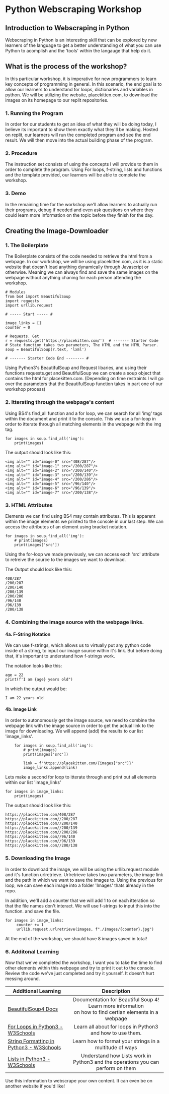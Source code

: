 # Python Webscraping Workshop 

## Introduction to Webscraping in Python 

Webscraping in Python is an interesting skill that can be explored by new learners of the language to get a better understanding of what you can use Python to acomplish and the 'tools' within the langauge that help do it. 

## What is the process of the workshop? 

In this particular workshop, it is imperative for new programmers to learn key concepts of programming in general. In this scenario, the end goal is to allow our learners to understand for loops, dictionaries and variables in python. We will be utilizing the website, placekitten.com, to download the images on its homepage to our replit repositories. 

### 1. Running the Program

In order for our students to get an idea of what they will be doing today, I believe its important to show them exactly what they'll be making. Hosted on replit, our learners will run the completed program and see the end result. We will then move into the actual building phase of the program. 


### 2. Procedure

The instruction set consists of using the concepts I will provide to them in order to complete the program. Using For loops, f-string, lists and functions and the template provided, our learners will be able to complete the workshop. 

### 3. Demo

In the remaining time for the workshop we'll allow learners to actually run their programs, debug if needed and even ask questions on where they could learn more information on the topic before they finish for the day. 


## Creating the Image-Downloader 

### 1. The Boilerplate

The Boilerplate consists of the code needed to retrieve the html from a webpage. In our workshop, we will be using placekitten.com, as it is a static website that doesn't load anything dynamically through Javascript or otherwise. Meaning we can always find and save the same images on the webpage without anything chaning for each person attending the workshop.

```
# Modules 
from bs4 import BeautifulSoup
import requests
import urllib.request

# ----- Start ----- # 

image_links = []
counter = 0

# Requests. Get
r = requests.get('https://placekitten.com/')  # ------- Starter Code
# State function takes two parameters, The HTML and the HTML Parser.
soup = BeautifulSoup(r.text, 'lxml')

# ------- Starter Code End -------- #

```

Using Python3's BeautifulSoup and Request libaries, and using their functions requests.get and BeautifulSoup we can create a soup object that contains the html for placekitten.com. (Depending on time restraints I will go over the parameters that the BeautifulSoup function takes in part one of our workshop process) 

### 2. Itterating through the webpage's content 

Using BS4's find_all function and a for loop, we can search for all 'img' tags within the document and print it to the console. This we use a for-loop in order to itterate through all matching elements in the webpage with the img tag. 

```
for images in soup.find_all('img'):
    print(images)
```

The output should look like this: 

```
<img alt="" id="image-0" src="408/287"/>
<img alt="" id="image-1" src="/200/287"/>
<img alt="" id="image-2" src="/200/140"/>
<img alt="" id="image-3" src="/200/139"/>
<img alt="" id="image-4" src="/200/286"/>
<img alt="" id="image-5" src="/96/140"/>
<img alt="" id="image-6" src="/96/139"/>
<img alt="" id="image-7" src="/200/138"/>
```

### 3. HTML Attributes

Elements we can find using BS4 may contain attributes. This is apparent within the image elements we printed to the console in our last step. We can access the attributes of an element using bracket notation.

```
for images in soup.find_all('img'):
    # print(images)
    print(images['src'])
```

Using the for-loop we made previously, we can access each 'src' attribute to retreive the source to the images we want to download. 

The Output should look like this: 

```
408/287
/200/287
/200/140
/200/139
/200/286
/96/140
/96/139
/200/138
```

### 4. Combining the image source with the webpage links. 

#### 4a. F-String Notation

 We can use f-strings, which allows us to virtually put any python code inside of a string, to input our image source within it's link. But before doing that, it's important to understand how f-strings work. 

The notation looks like this: 

```
age = 22 
print(f'I am {age} years old")
```

In which the output would be: 

```
I am 22 years old
```

#### 4b. Image Link 

In order to autonomously get the image source, we need to combine the webpage link with the image source in order to get the actual link to the image for downloading. We will append (add) the results to our list 'image_links'.  

```
    for images in soup.find_all('img'):
        # print(images)
        print(images['src'])
        
        link = f'https://placekitten.com/{images["src"]}'
        image_links.append(link)
```

Lets make a second for loop to itterate through and print out all elements within our list 'image_links' 

```
for images in image_links: 
    print(images) 
```

The output should look like this: 
    
```
https://placekitten.com/408/287
https://placekitten.com//200/287
https://placekitten.com//200/140
https://placekitten.com//200/139
https://placekitten.com//200/286
https://placekitten.com//96/140
https://placekitten.com//96/139
https://placekitten.com//200/138
```


### 5. Downloading the Image 

In order to download the image, we will be using the urllib.request module and it's function urlretrieve. Urlretrieve takes two parameters, the image link and the path in which we want to save the images to. Using the previous for loop, we can save each image into a folder 'Images' thats already in the repo. 


In addition, we'll add a counter that we will add 1 to on each itteration so that the file names don't interact. We will use f-strings to input this into the function. and save the file. 

```
for images in image_links: 
     counter += 1 
     urllib.request.urlretrieve(images, f"./Images/{counter}.jpg")
```


At the end of the workshop, we should have 8 images saved in total! 


### 6. Additonal Learning

Now that we've completed the workshop, I want you to take the time to find other elements within this webpage and try to print it out to the console. Review the code we've just completed and try it yourself. It doesn't hurt messing around. 


| Additional Learning  | Description |
| ------------- |:-------------:|
| [BeautifulSoup4 Docs](https://www.crummy.com/software/BeautifulSoup/bs4/doc/)     | Documentation for Beautiful Soup 4! Learn more information <br> on how to find certian elements in a webpage|
| [For Loops in Python3 - W3Schools](https://www.w3schools.com/python/python_for_loops.asp)    | Learn all about for loops in Python3 and how to use them. |
| [String Formatting in Python3 - W3Schools](https://www.w3schools.com/python/python_string_formatting.asp)| Learn how to format your strings in a multitude of ways |
| [Lists in Python3 - W3Schools](https://www.w3schools.com/python/python_lists.asp) | Understand how Lists work in Python3 and the operations you can perform on them|


Use this information to webscrape your own content. It can even be on another website if you'd like! 
